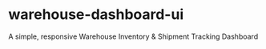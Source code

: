# warehouse-dashboard-ui
A simple, responsive Warehouse Inventory &amp; Shipment Tracking Dashboard

